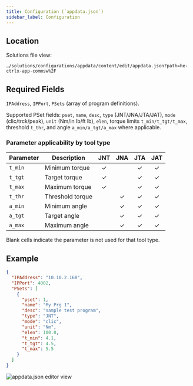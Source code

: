 ```yaml
---
title: Configuration (`appdata.json`)
sidebar_label: Configuration
---
```


## Location
Solutions file view:
```
…/solutions/configurations/appdata/content/edit/appdata.json?path=he-ctrlx-app-commsw%2F
```

## Required Fields
`IPAddress`, `IPPort`, `PSets` (array of program definitions).

Supported PSet fields: `pset`, `name`, `desc`, `type` (JNT/JNA/JTA/JAT), `mode` (clic/trck/peak), `unit` (Nm/in lb/ft lb), `elen`, torque limits `t_min/t_tgt/t_max`, threshold `t_thr`, and angle `a_min/a_tgt/a_max` where applicable.

### Parameter applicability by tool type

| Parameter | Description        | JNT | JNA | JTA | JAT |
|-----------|--------------------|:---:|:---:|:---:|:---:|
| `t_min`   | Minimum torque      | ✓ |   | ✓ | ✓ |
| `t_tgt`   | Target torque       | ✓ |   | ✓ | ✓ |
| `t_max`   | Maximum torque      | ✓ |   | ✓ | ✓ |
| `t_thr`   | Threshold torque    |   | ✓ | ✓ | ✓ |
| `a_min`   | Minimum angle       |   | ✓ | ✓ | ✓ |
| `a_tgt`   | Target angle        |   | ✓ | ✓ | ✓ |
| `a_max`   | Maximum angle       |   | ✓ | ✓ | ✓ |

Blank cells indicate the parameter is not used for that tool type.

## Example
```json
{
  "IPAddress": "10.10.2.168",
  "IPPort": 4002,
  "PSets": [
    {
      "pset": 1,
      "name": "My Prg 1",
      "desc": "sample test program",
      "type": "JNT",
      "mode": "clic",
      "unit": "Nm",
      "elen": 100.0,
      "t_min": 4.1,
      "t_tgt": 4.5,
      "t_max": 5.5
    }
  ]
}
```

![appdata.json editor view](/img/SW766/appdata.png)
